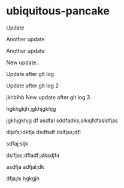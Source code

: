 # ubiquitous-pancake

Update

Another update

Another update

New update..

Update after git log

Update after git log 2

jkhblhb
New update after git log 3

hgkhgkjh
jgkhjgkhjg

jgkhjgkhjg
df
asdfal
sddfadks;alksjfdfasldfjas

dljafs;ldkfja
dsdfsdf
dslfjas;dfl

sdfaj;sljk

dslfjas;dfladf;alksdjfa

asdfja
adfjal;dk

dfja;ls
hgkgjh
